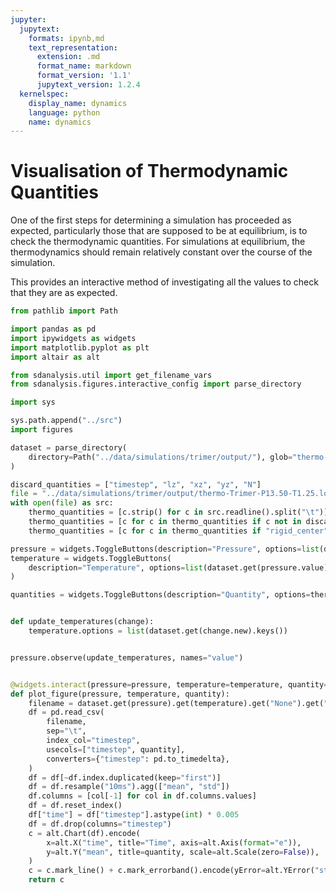 ```yaml
---
jupyter:
  jupytext:
    formats: ipynb,md
    text_representation:
      extension: .md
      format_name: markdown
      format_version: '1.1'
      jupytext_version: 1.2.4
  kernelspec:
    display_name: dynamics
    language: python
    name: dynamics
---
```


# Visualisation of Thermodynamic Quantities

One of the first steps for determining a simulation has proceeded as expected,
particularly those that are supposed to be at equilibrium,
is to check the thermodynamic quantities.
For simulations at equilibrium,
the thermodynamics should remain relatively constant
over the course of the simulation.

This provides an interactive method of investigating
all the values to check that they are as expected.

```python
from pathlib import Path

import pandas as pd
import ipywidgets as widgets
import matplotlib.pyplot as plt
import altair as alt

from sdanalysis.util import get_filename_vars
from sdanalysis.figures.interactive_config import parse_directory

import sys

sys.path.append("../src")
import figures
```

```python
dataset = parse_directory(
    directory=Path("../data/simulations/trimer/output/"), glob="thermo-*log"
)
```

```python
discard_quantities = ["timestep", "lz", "xz", "yz", "N"]
file = "../data/simulations/trimer/output/thermo-Trimer-P13.50-T1.25.log"
with open(file) as src:
    thermo_quantities = [c.strip() for c in src.readline().split("\t")]
    thermo_quantities = [c for c in thermo_quantities if c not in discard_quantities]
    thermo_quantities = [c for c in thermo_quantities if "rigid_center" not in c]
```

```python
pressure = widgets.ToggleButtons(description="Pressure", options=list(dataset.keys()))
temperature = widgets.ToggleButtons(
    description="Temperature", options=list(dataset.get(pressure.value).keys())
)

quantities = widgets.ToggleButtons(description="Quantity", options=thermo_quantities)


def update_temperatures(change):
    temperature.options = list(dataset.get(change.new).keys())


pressure.observe(update_temperatures, names="value")


@widgets.interact(pressure=pressure, temperature=temperature, quantity=quantities)
def plot_figure(pressure, temperature, quantity):
    filename = dataset.get(pressure).get(temperature).get("None").get("None")
    df = pd.read_csv(
        filename,
        sep="\t",
        index_col="timestep",
        usecols=["timestep", quantity],
        converters={"timestep": pd.to_timedelta},
    )
    df = df[~df.index.duplicated(keep="first")]
    df = df.resample("10ms").agg(["mean", "std"])
    df.columns = [col[-1] for col in df.columns.values]
    df = df.reset_index()
    df["time"] = df["timestep"].astype(int) * 0.005
    df = df.drop(columns="timestep")
    c = alt.Chart(df).encode(
        x=alt.X("time", title="Time", axis=alt.Axis(format="e")),
        y=alt.Y("mean", title=quantity, scale=alt.Scale(zero=False)),
    )
    c = c.mark_line() + c.mark_errorband().encode(yError=alt.YError("std"))
    return c
```

```python

```
